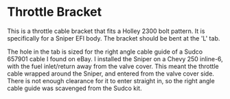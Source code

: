 # Throttle Bracket

This is a throttle cable bracket that fits a Holley 2300 bolt pattern. It is
specifically for a Sniper EFI body. The bracket should be bent at the 'L' tab.

The hole in the tab is sized for the right angle cable guide of a Sudco 657901
cable I found on eBay. I installed the Sniper on a Chevy 250 inline-6, with the
fuel inlet/return away from the valve cover. This meant the throttle cable
wrapped around the Sniper, and entered from the valve cover side. There is not
enough clearance for it to enter straight in, so the right angle cable guide
was scavenged from the Sudco kit.
